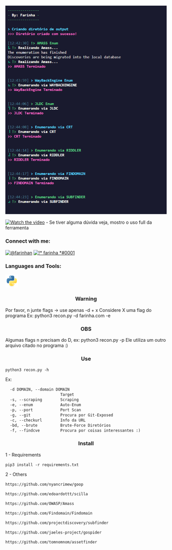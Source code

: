 ![alt text](https://raw.githubusercontent.com/Farinhan/AutoRecon/main/poc.png)

[![Watch the video]()](https://www.youtube.com/watch?v=d1v-nSwosGY) - Se tiver alguma dúvida veja, mostro o uso full da ferramenta

<h3 align="left">Connect with me:</h3>
<p align="left">
<a href="https://medium.com/@farinhan" target="blank"><img align="center" src="https://raw.githubusercontent.com/rahuldkjain/github-profile-readme-generator/master/src/images/icons/Social/medium.svg" alt="@farinhan" height="30" width="40" /></a>
<a href="https://discord.gg/!* farinha *#0001" target="blank"><img align="center" src="https://raw.githubusercontent.com/rahuldkjain/github-profile-readme-generator/master/src/images/icons/Social/discord.svg" alt="!* farinha *#0001" height="30" width="40" /></a>
</p>

<h3 align="left">Languages and Tools:</h3>
<p align="left"> <a href="https://www.python.org" target="_blank" rel="noreferrer"> <img 
src="https://raw.githubusercontent.com/devicons/devicon/master/icons/python/python-original.svg" alt="python" width="40" height="40"/> </a> </p>

<h3 align="center">Warning</h3>

Por favor, n junte flags -> use apenas -d + x
Considere X uma flag do programa
Ex: python3 recon.py -d farinha.com -e

<h3 align="center">OBS</h3>

Algumas flags n precisam do D, ex: python3 recon.py -p
Ele utiliza um outro arquivo citado no programa :)

<h3 align="center">Use</h3>

```
python3 recon.py -h
```

Ex:
```
  -d DOMAIN, --domain DOMAIN
                        Target
  -s, --scraping        Scraping
  -e, --enum            Auto-Enum
  -p, --port            Port Scan
  -g, --git             Procura por Git-Exposed
  -c, --checkurl        Info da URL
  -bd, --brute          Brute-Force Diretórios
  -f, --findcve         Procura por coisas interessantes :)
```

<h3 align="center">Install</h3>


1 - Requirements<br>

```
pip3 install -r requirements.txt
```
2 - Others<br>
```
https://github.com/nyancrimew/goop
```
```
https://github.com/edoardottt/scilla
```
```
https://github.com/OWASP/Amass
```
```
https://github.com/Findomain/Findomain
```
```
https://github.com/projectdiscovery/subfinder
```
```
https://github.com/jaeles-project/gospider
```
```
https://github.com/tomnomnom/assetfinder
```
